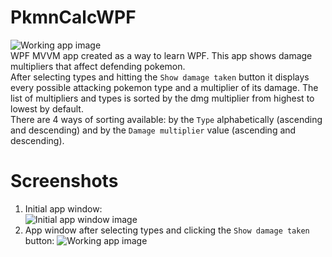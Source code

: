# PkmnCalcWPF
![Working app image](https://i.imgur.com/hqDg4XK.png)  
WPF MVVM app created as a way to learn WPF. This app shows damage multipliers that affect defending pokemon.  
After selecting types and hitting the `Show damage taken` button it displays every possible attacking pokemon type and
a multiplier of its damage. The list of multipliers and types is sorted by the dmg multiplier from highest to lowest by default.  
There are 4 ways of sorting available:
by the `Type` alphabetically (ascending and descending) and by the `Damage multiplier` value (ascending and descending).

# Screenshots
1. Initial app window:  
![Initial app window image](https://i.imgur.com/QPbTCNO.png)
2. App window after selecting types and clicking the `Show damage taken` button:
![Working app image](https://i.imgur.com/hqDg4XK.png)
